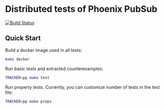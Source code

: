 # Distributed tests of Phoenix PubSub

[![Build Status](https://travis-ci.org/distributed-owls/breaking-pp.svg?branch=master)](https://travis-ci.org/distributed-owls/breaking-pp)


## Quick Start

Build a docker image used in all tests:
```bash
make docker
```

Run basic tests and extracted counterexamples:
```bash
TRACKER=pp make test
```

Run property tests. Currently, you can customize number of tests in the test file:
```bash
TRACKER=pp make props
```
